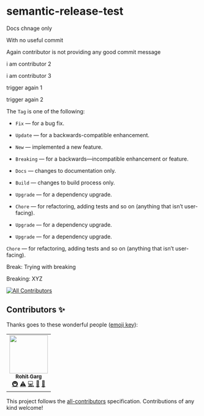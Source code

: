 # semantic-release-test

Docs chnage only

With no useful commit

Again contributor is not providing any good commit message

i am contributor 2

i am contributor 3

trigger again 1

trigger again 2

The `Tag` is one of the following:

- `Fix` — for a bug fix.
- `Update` — for a backwards-compatible enhancement.
- `New` — implemented a new feature.
- `Breaking` — for a backwards—incompatible enhancement or feature.
- `Docs` — changes to documentation only.
- `Build` — changes to build process only.
- `Upgrade` — for a dependency upgrade.
- `Chore` — for refactoring, adding tests and so on (anything that isn’t user-facing).

- `Upgrade` — for a dependency upgrade.

- `Upgrade` — for a dependency upgrade.

`Chore` — for refactoring, adding tests and so on (anything that isn’t user-facing).

Break: Trying with breaking

Breaking: XYZ

<!-- ALL-CONTRIBUTORS-BADGE:START - Do not remove or modify this section -->

[![All Contributors](https://img.shields.io/badge/all_contributors-1-orange.svg?style=flat-square)](#contributors-)

<!-- ALL-CONTRIBUTORS-BADGE:END -->

## Contributors ✨

Thanks goes to these wonderful people ([emoji key](https://allcontributors.org/docs/en/emoji-key)):

<!-- ALL-CONTRIBUTORS-LIST:START - Do not remove or modify this section -->
<!-- prettier-ignore-start -->
<!-- markdownlint-disable -->
<table>
  <tr>
    <td align="center"><a href="https://github.com/gargroh"><img src="https://avatars3.githubusercontent.com/u/42495927?v=4" width="100px;" alt=""/><br /><sub><b>Rohit Garg</b></sub></a><br /><a href="#infra-gargroh" title="Infrastructure (Hosting, Build-Tools, etc)">🚇</a> <a href="https://github.com/gargroh/semantic-release-test/commits?author=gargroh" title="Tests">⚠️</a> <a href="https://github.com/gargroh/semantic-release-test/commits?author=gargroh" title="Code">💻</a> <a href="https://github.com/gargroh/semantic-release-test/commits?author=gargroh" title="Documentation">📖</a> <a href="#ideas-gargroh" title="Ideas, Planning, & Feedback">🤔</a></td>
  </tr>
</table>

<!-- markdownlint-enable -->
<!-- prettier-ignore-end -->

<!-- ALL-CONTRIBUTORS-LIST:END -->

This project follows the [all-contributors](https://github.com/all-contributors/all-contributors) specification. Contributions of any kind welcome!
